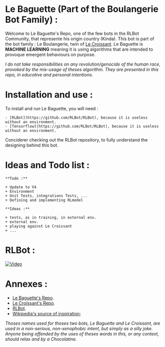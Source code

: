 # Le Baguette (Part of the Boulangerie Bot Family) :

Welcome to Le Baguette's Repo, one of the few bots in the RLBot Community, that represente his origin country (Kinda). This bot is part of the bot family : Le Boulangerie, twin of [Le Croissant](https://github.com/inXS212/Le_Croissant). Le Baguette is **MACHINE LEARNING** meaning it is using algorithms that are intended to provoque emergent behaviours on purpose.

_I do not take responsibilities on any revolution/genocide of the human race, provoked by the mis-usage of theses algorithm. They are presented in this repo, in educative and personal intentions._

# Installation and use :

To install and run Le Baguette, you will need :

	- [RLBot](https://github.com/RLBot/RLBot), because it is useless without an environment.
	- [Tensorflow](https://github.com/RLBot/RLBot), because it is useless without an environment.

Conciderer checking out the RLBot repository, to fully understand the designing behind this bot.

# Ideas and Todo list :

	**Todo :**

	+ Update to V4
	+ Environment
	+ Unit Tests, integrations Tests, ...
	+ Defining and implementing RLmodel

	**Ideas :**

	+ tests, as in training, in external env.
	+ external env.
	+ playing against Le Croissant
	+ ...

# RLBot :

[![Video](https://github.com/RLBot/RLBot/blob/master/images/RLBot.png)](https://github.com/RLBot/RLBot)

# Annexes :

+ [Le Baguette's Repo](https://github.com/inXS212/Le_Baguette).
+ [Le Croissant's Repo](https://github.com/inXS212/Le_Croissant).
+ [RLBot](https://github.com/RLBot/RLBot).
+ [Wikipedia's source of inspiration](https://en.wikipedia.org/wiki/Baguette);

_Thoses names used for thoses two bots, Le Baguette and Le Croissant, are used in a non-serious, non-xenophobic intent, but simply as a silly joke. Anyone being offended by the uses of theses words in this, or any context, should relax and by a Chocolatine._
